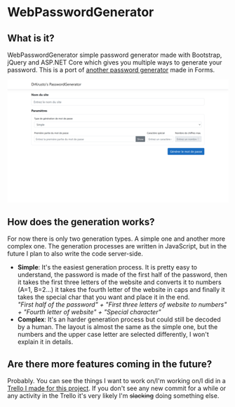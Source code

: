 # WebPasswordGenerator

## What is it?
 WebPasswordGenerator simple password generator made with Bootstrap, jQuery and ASP.NET Core which gives you multiple ways to generate your password. This is a port of [another password generator](https://github.com/DrKrusto/PasswordGenerator) made in Forms.

![Website](IMG/Website.PNG)

## How does the generation works?
 For now there is only two generation types. A simple one and another more complex one. The generation processes are written in JavaScript, but in the future I plan to also write the code server-side.

* **Simple**: It's the easiest generation process. It is pretty easy to understand, the password is made of the first half of the password, then it takes the first three letters of the website and converts it to numbers (A=1, B=2...) it takes the fourth letter of the website in caps and finally it takes the special char that you want and place it in the end. <br> *"First half of the password" + "First three letters of website to numbers" + "Fourth letter of website" + "Special character"*
* **Complex**: It's an harder generation process but could still be decoded by a human. The layout is almost the same as the simple one, but the numbers and the upper case letter are selected differently, I won't explain it in details.

## Are there more features coming in the future?
Probably. You can see the things I want to work on/I'm working on/I did in a [Trello I made for this project](https://trello.com/b/DKhO4uYR/webpasswordgenerator). If you don't see any new commit for a while or any activity in the Trello it's very likely I'm <del>slacking</del> doing something else.